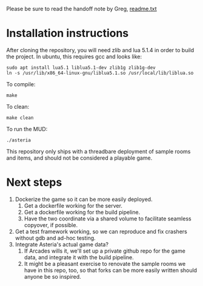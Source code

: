 Please be sure to read the handoff note by Greg, [readme.txt](readme.txt)

# Installation instructions

After cloning the repository, you will need zlib and lua 5.1.4 in order to build the project. In ubuntu, this requires gcc and looks like:

```
sudo apt install lua5.1 liblua5.1-dev zlib1g zlib1g-dev
ln -s /usr/lib/x86_64-linux-gnu/liblua5.1.so /usr/local/lib/liblua.so
```

To compile:
```
make
```

To clean:
```
make clean
```

To run the MUD:
```
./asteria
```

This repository only ships with a threadbare deployment of sample rooms and items, and should not be considered a playable game.

# Next steps

1. Dockerize the game so it can be more easily deployed.
   1. Get a dockerfile working for the server.
   2. Get a dockerfile working for the build pipeline.
   3. Have the two coordinate via a shared volume to facilitate seamless copyover, if possible.
2. Get a test framework working, so we can reproduce and fix crashers without gdb and ad-hoc testing.
3. Integrate Asteria's actual game data?
   1. If Arcades wills it, we'll set up a private github repo for the game data, and integrate it with the build pipeline.
   2. It might be a pleasant exercise to renovate the sample rooms we have in this repo, too, so that forks can be more easily written should anyone be so inspired.

